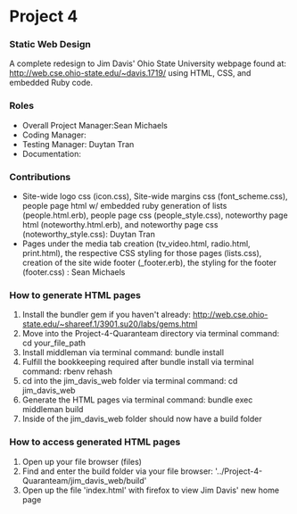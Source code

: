 # Project 4
### Static Web Design
A complete redesign to Jim Davis' Ohio State University webpage found at: http://web.cse.ohio-state.edu/~davis.1719/
using HTML, CSS, and embedded Ruby code.

### Roles
* Overall Project Manager:Sean Michaels
* Coding Manager:
* Testing Manager: Duytan Tran
* Documentation:

### Contributions
* Site-wide logo css (icon.css), Site-wide margins css (font_scheme.css), people page html w/ embedded ruby generation of lists (people.html.erb), people page css (people_style.css), noteworthy page html (noteworthy.html.erb), and noteworthy page css (noteworthy_style.css): Duytan Tran
* Pages under the media tab creation (tv_video.html, radio.html, print.html), the respective CSS styling for those pages (lists.css), creation of the site wide footer (_footer.erb), the styling for the footer (footer.css) : Sean Michaels

### How to generate HTML pages
1. Install the bundler gem if you haven't already: http://web.cse.ohio-state.edu/~shareef.1/3901.su20/labs/gems.html
2. Move into the Project-4-Quaranteam directory via terminal command: cd your_file_path
3. Install middleman via terminal command: bundle install
4. Fulfill the bookkeeping required after bundle install via terminal command: rbenv rehash
5. cd into the jim_davis_web folder via terminal command: cd jim_davis_web
6. Generate the HTML pages via terminal command: bundle exec middleman build
7. Inside of the jim_davis_web folder should now have a build folder

### How to access generated HTML pages
1. Open up your file browser (files)
2. Find and enter the build folder via your file browser: '../Project-4-Quaranteam/jim_davis_web/build'
3. Open up the file 'index.html' with firefox to view Jim Davis' new home page
